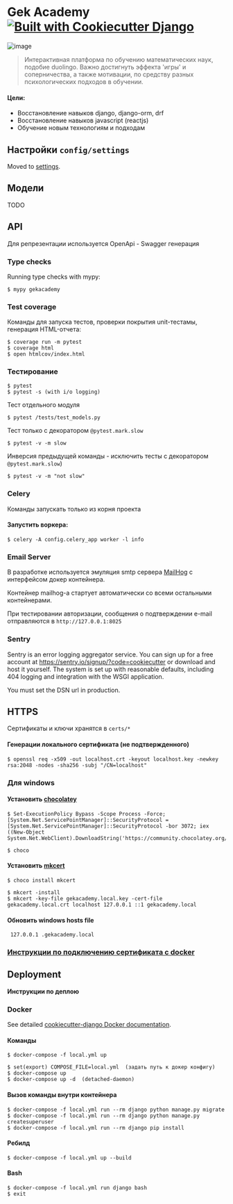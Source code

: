 # Gek Academy    [![Built with Cookiecutter Django](https://img.shields.io/badge/built%20with-Cookiecutter%20Django-ff69b4.svg?logo=cookiecutter)](https://github.com/cookiecutter/cookiecutter-django/)

![image](https://upload.wikimedia.org/wikipedia/commons/thumb/0/03/Gekko_gecko_%2835838165973%29.jpg/1024px-Gekko_gecko_%2835838165973%29.jpg)

> Интерактивная платформа по обучению математических наук, подобие duolingo.
> Важно достигнуть эффекта 'игры' и соперничества, а также мотивации, по средству разных психологических подходов в обучении.

#### Цели: 

- Восстановление навыков django, django-orm, drf
- Восстановление навыков javascript (reactjs)
- Обучение новым технологиям и подходам

## Настройки `config/settings`

Moved to [settings](http://cookiecutter-django.readthedocs.io/en/latest/settings.html).

## Модели

TODO

## API

Для репрезентации используется OpenApi - Swagger генерация

### Type checks

Running type checks with mypy:

    $ mypy gekacademy

### Test coverage

Команды для запуска тестов, проверки покрытия unit-тестамы, генерация HTML-отчета:

    $ coverage run -m pytest
    $ coverage html
    $ open htmlcov/index.html

### Тестирование

    $ pytest
    $ pytest -s (with i/o logging)

Тест отдельного модуля    

    $ pytest /tests/test_models.py
    
Тест только с декоратором `@pytest.mark.slow`

    $ pytest -v -m slow

Инверсия предыдущей команды - исключить тесты с декоратором `@pytest.mark.slow`)
    
    $ pytest -v -m "not slow" 

### Celery

Команды запускать только из корня проекта

#### Запустить воркера:

    $ celery -A config.celery_app worker -l info

### Email Server

В разработке используется эмуляция  smtp сервера [MailHog](https://github.com/mailhog/MailHog) с интерфейсом докер контейнера.

Контейнер mailhog-а стартует автоматически со всеми остальными контейнерами.

При тестировании авторизации, сообщения о подтверждении e-mail отправляются в `http://127.0.0.1:8025`

### Sentry

Sentry is an error logging aggregator service. You can sign up for a free account at <https://sentry.io/signup/?code=cookiecutter> or download and host it yourself.
The system is set up with reasonable defaults, including 404 logging and integration with the WSGI application.

You must set the DSN url in production.

## HTTPS
Сертификаты и ключи хранятся в `certs/*`

#### Генерации локального сертификата (не подтвержденного)

    $ openssl req -x509 -out localhost.crt -keyout localhost.key -newkey rsa:2048 -nodes -sha256 -subj "/CN=localhost"

### Для windows

#### Установить [chocolatey](https://chocolatey.org/install)

    $ Set-ExecutionPolicy Bypass -Scope Process -Force; [System.Net.ServicePointManager]::SecurityProtocol = [System.Net.ServicePointManager]::SecurityProtocol -bor 3072; iex ((New-Object System.Net.WebClient).DownloadString('https://community.chocolatey.org/install.ps1'))
    
    $ choco 

#### Установить [mkcert](https://github.com/FiloSottile/mkcert)

    $ choco install mkcert
    
    $ mkcert -install
    $ mkcert -key-file gekacademy.local.key -cert-file gekacademy.local.crt localhost 127.0.0.1 ::1 gekacademy.local

#### Обновить windows hosts file

     127.0.0.1 .gekacademy.local

### [Инструкции по подключению сертификата c docker](https://cookiecutter-django.readthedocs.io/en/latest/developing-locally-docker.html#developing-locally-with-https)
    

## Deployment

**Инструкции по деплою**

### Docker

See detailed [cookiecutter-django Docker documentation](http://cookiecutter-django.readthedocs.io/en/latest/deployment-with-docker.html).

#### Команды

    $ docker-compose -f local.yml up

    $ set(export) COMPOSE_FILE=local.yml  (задать путь к докер конфигу)
    $ docker-compose up
    $ docker-compose up -d  (detached-daemon)

#### Вызов команды внутри контейнера

    $ docker-compose -f local.yml run --rm django python manage.py migrate
    $ docker-compose -f local.yml run --rm django python manage.py createsuperuser
    $ docker-compose -f local.yml run --rm django pip install

#### Ребилд

    $ docker-compose -f local.yml up --build

#### Bash

    $ docker-compose -f local.yml run django bash
    $ exit

